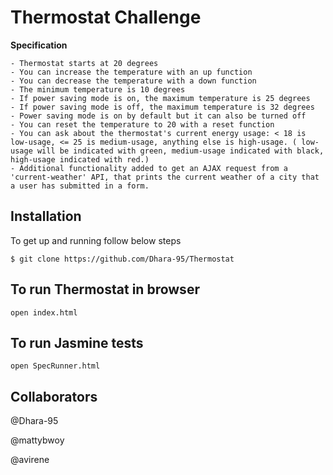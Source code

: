 # Thermostat Challenge

**Specification**

```
- Thermostat starts at 20 degrees
- You can increase the temperature with an up function
- You can decrease the temperature with a down function
- The minimum temperature is 10 degrees
- If power saving mode is on, the maximum temperature is 25 degrees
- If power saving mode is off, the maximum temperature is 32 degrees
- Power saving mode is on by default but it can also be turned off
- You can reset the temperature to 20 with a reset function
- You can ask about the thermostat's current energy usage: < 18 is low-usage, <= 25 is medium-usage, anything else is high-usage. ( low-usage will be indicated with green, medium-usage indicated with black, high-usage indicated with red.)
- Additional functionality added to get an AJAX request from a 'current-weather' API, that prints the current weather of a city that a user has submitted in a form. 

```

**Installation**
----

To get up and running follow below steps

```
$ git clone https://github.com/Dhara-95/Thermostat
```

**To run Thermostat in browser**
----

```
open index.html
```

**To run Jasmine tests**
----

```
open SpecRunner.html
```

**Collaborators**
----

@Dhara-95

@mattybwoy

@avirene